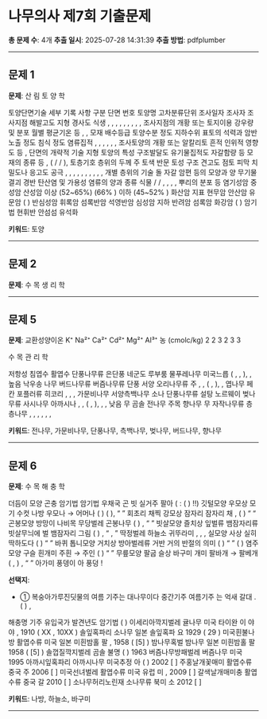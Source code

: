 # 나무의사 제7회 기출문제

**총 문제 수**: 4개
**추출 일시**: 2025-07-28 14:31:39
**추출 방법**: pdfplumber

---

## 문제 1

**문제**: 산 림 토 양 학



토양단면기술
세부 기록 사항
구분
단면 번호 토양명 고차분류단위 조사일자 조사자 조사지점 해발고도 지형 경사도 식생
, , , , , , , , ,
조사지점의 개황
또는 토지이용 강우량 및 분포 월별 평균기온 등
, ,
모재 배수등급 토양수분 정도 지하수위 표토의 석력과 암반노출 정도 침식 정도 염류집적
, , , , , ,
조사토양의 개황
또는 알칼리토 흔적 인위적 영향도 등
,
단면의 개략적 기술 지형 토양의 특성 구조발달도 유기물집적도 자갈함량 등 모재의 종류 등
, ( / / ),
토층기호 층위의 두께 주 토색 반문 토성 구조 견고도 점토 피막 치밀도나 응고도 공극
, , , , , , , , , ,
개별 층위의 기술 돌 자갈 암편 등의 모양과 양 무기물 결괴 경반 탄산염 및 가용성 염류의 양과 종류 식물
/ / , , , ,
뿌리의 분포 등
염기성암
중성암 산성암 이상
(52~65%) (66% )
이하
(45~52% )
화산암 지표 현무암 안산암 유문암
( )
반심성암 휘록암 섬록반암 석영반암
심성암 지하 반려암 섬록암 화강암
( )
암기법 현휘반 안섬섬 유석화

**키워드**: 토양

---

## 문제 2

**문제**: 수 목 생 리 학

---

## 문제 5

**문제**: 교환성양이온
K⁺ Na²⁺ Ca²⁺ Cd²⁺ Mg²⁺ Al³⁺
농
(cmolc/kg) 2 2 3 2 3 3



수 목 관 리 학



저항성 침엽수 활엽수
단풍나무류 은단풍 네군도 루부룸 물푸레나무 미국느릅
( , , ), ,
높음 낙우송 나무 버드나무류 버즘나무류 단풍 서양 오리나무류 주
, , ( , ), ,
엽나무 페칸 포플러류 히코리
, , ,
가문비나무 서양측백나무 소나 단풍나무류 설탕 노르웨이 벚나무류 사시나무 아까시나
, , ( , ), , ,
낮음
무 곰솔 전나무 주목 향나무 무 자작나무류 층층나무
, , , , , ,

**키워드**: 전나무, 가문비나무, 단풍나무, 측백나무, 벚나무, 버드나무, 향나무

---

## 문제 6

**문제**: 수 목 해 충 학



더듬이 모양
곤충 암기법
암기법 우채국 곤 빗 실거주 팔아
( : ( ) !!)
깃털모양 우모상 모기 수컷 나방 우모나 → 어머나
( ) ( ), “ ”
회초리 채찍 강모상 잠자리 잠자리 채
, ( ) “ “
곤봉모양 방망이 나비목 무당벌레 곤봉나무
( ) , “ ”
빗살모양 즐치상 잎벌류 뱀잠자리류 빗살무늬에 벌 뱀잠자리 그림
( ) , “ , ”
딱정벌레 하늘소 귀뚜라미
, , ,
실모양 사상 실히 딱하도다
( ) “ ”
바퀴
톱니모양 거치상 방아벌레류 거반 거의 반절의 의미
( ) “ ” ( )
염주모양 구슬 흰개미 주흰 → 주인
( ) “ ”
무릎모양 팔굽 슬상 바구미 개미 팔바개 → 팔베개
( , ) , “ ”
아가미 풍뎅이 아 풍덩
!

**선택지**:
- ① 복숭아가루진딧물의 여름 기주는 대나무이다 중간기주 여름기주 는 억새 갈대
. ( ) ,



해충명 기주 유입국가 발견년도 암기법
( )
이세리아깍지벌레 귤나무 미국 타이완 이 야 야
, 1910 ( XX , 10XX )
솔잎혹파리 소나무 일본 솔잎혹파 요
1929 ( 29 )
미국흰불나방 활엽수류 미국 일본 미흰밤홀 팔
, 1958 ( [5] )
밤나무혹벌 밤나무 일본 미흰밤홀 팔
1958 ( [5] )
솔껍질깍지벌레 곰솔 불명
( ) 1963
버즘나무방패벌레 버즘나무 미국
1995
아까시잎혹파리 아까시나무 미국추정 아
( ) 2002 [ ]
주홍날개꽃매미 활엽수류 중국 주
2006 [ ]
미국선녀벌레 활엽수류 미국 유럽 미
, 2009 [ ]
갈색날개매미충 활엽수류 중국 갈
2010 [ ]
소나무허리노린재 소나무류 북미 소
2012 [ ]

**키워드**: 나방, 하늘소, 바구미

---

